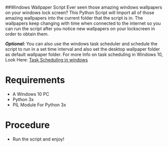 ##Windows Wallpaper Script
Ever seen those amazing windows wallpapers on your windows lock screen? This Python Script will Import all of those amazing wallpapers into the current folder that the script is in.
The wallpapers keep changing with time when connected to the internet so you can run the script after you notice new wallpapers on your lockscreen in order to obtain them.

***Optional:*** You can also use the windows task scheduler and schedule
the script to run in a set time interval and also set the desktop wallpaper folder as default wallpaper folder. For more Info on task scheduling in Windows 10, 
Look Here: [Task Scheduling in windows](https://www.digitalcitizen.life/how-create-task-basic-task-wizard)

# Requirements
 * A Windows 10 PC
 * Python 3x
 * PIL Module For Python 3x

# Procedure
 * Run the script and enjoy!
